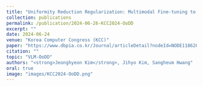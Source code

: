 ```yaml
---
title: "Uniformity Reduction Regularization: Multimodal Fine-tuning to Enhance Out-of-Distribution Detection Performance"
collection: publications
permalink: /publication/2024-06-26-KCC2024-OoDD
excerpt: ""
date: 2024-06-24
venue: "Korea Computer Congress (KCC)"
paper: "https://www.dbpia.co.kr/Journal/articleDetail?nodeId=NODE11862083"
citation: ""
topic: "VLM-OoDD"
authors: "<strong>Jeonghyeon Kim</strong>, Jihyo Kim, Sangheum Hwang"
oral: true
image: "images/KCC2024-OoDD.png"
---
```

